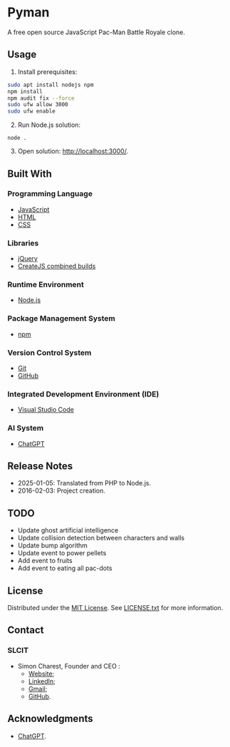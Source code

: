 # Pyman
A free open source JavaScript Pac-Man Battle Royale clone.

## Usage

1. Install prerequisites:
```bash
sudo apt install nodejs npm
npm install
npm audit fix --force
sudo ufw allow 3000
sudo ufw enable
```
2. Run Node.js solution:
```
node .
```
3. Open solution: [http://localhost:3000/](http://localhost:3000/).

## Built With

### Programming Language
- [JavaScript](https://ecma-international.org/publications-and-standards/standards/ecma-262/)
- [HTML](https://html.spec.whatwg.org/)
- [CSS](https://www.w3.org/TR/CSS/)

### Libraries
- [jQuery](https://jquery.com/)
- [CreateJS combined builds](https://github.com/CreateJS/Combined)

### Runtime Environment
- [Node.js](https://nodejs.org/)

### Package Management System
- [npm](https://www.npmjs.com/)

### Version Control System
- [Git](https://git-scm.com/)
- [GitHub](https://github.com/)

### Integrated Development Environment (IDE)
- [Visual Studio Code](https://code.visualstudio.com/)

### AI System
- [ChatGPT](https://chat.openai.com/)

## Release Notes
- 2025-01-05: Translated from PHP to Node.js.
- 2016-02-03: Project creation.

## TODO
- Update ghost artificial intelligence
- Update collision detection between characters and walls
- Update bump algorithm
- Update event to power pellets
- Add event to fruits
- Add event to eating all pac-dots

## License
Distributed under the [MIT License](https://opensource.org/license/mit/). See [LICENSE.txt](LICENSE.txt) for more information.

## Contact
### SLCIT
- Simon Charest, Founder and CEO :
    - [Website](https://www.slcti.ca/);
    - [LinkedIn](https://www.linkedin.com/in/simoncharest/);
    - [Gmail](mailto:simoncharest@gmail.com);
    - [GitHub](https://github.com/Simon-Charest/).

## Acknowledgments
- [ChatGPT](https://chat.openai.com/).
